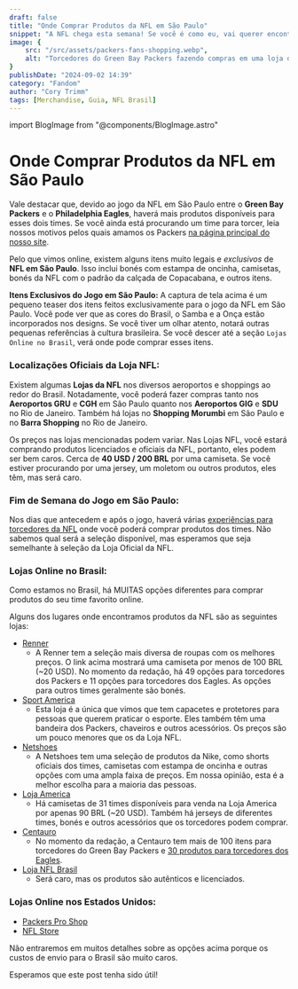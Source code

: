 ```yaml
---
draft: false
title: "Onde Comprar Produtos da NFL em São Paulo"
snippet: "A NFL chega esta semana! Se você é como eu, vai querer encontrar uma nova camiseta para representar seu time. Este post cobre todos os lugares onde você pode comprar produtos do seu time favorito em São Paulo."
image: {
    src: "/src/assets/packers-fans-shopping.webp",
    alt: "Torcedores do Green Bay Packers fazendo compras em uma loja de shopping, procurando uma nova camiseta ou jersey."
}
publishDate: "2024-09-02 14:39"
category: "Fandom"
author: "Cory Trimm"
tags: [Merchandise, Guia, NFL Brasil]
---
```


import BlogImage from "@components/BlogImage.astro"

<BlogImage 
  src="/src/assets/packers-fans-shopping.webp"
  alt="Torcedores do Green Bay Packers fazendo compras em uma loja de shopping, procurando uma nova camiseta ou jersey"
/>

# Onde Comprar Produtos da NFL em São Paulo

Vale destacar que, devido ao jogo da NFL em São Paulo entre o **Green Bay Packers** e o **Philadelphia Eagles**, haverá mais produtos disponíveis para esses dois times. Se você ainda está procurando um time para torcer, leia nossos motivos pelos quais amamos os Packers [na página principal do nosso site](https://cabecadequeijo.com).

Pelo que vimos online, existem alguns itens muito legais e *exclusivos* de **NFL em São Paulo**. Isso inclui bonés com estampa de oncinha, camisetas, bonés da NFL com o padrão da calçada de Copacabana, e outros itens.

<BlogImage 
  src="/src/assets/renner.com-sao-paulo-game-options.png"
  alt="Captura de tela da Renner.com com opções do jogo dos Packers em São Paulo"
/>

**Itens Exclusivos do Jogo em São Paulo:** 
A captura de tela acima é um pequeno teaser dos itens feitos exclusivamente para o jogo da NFL em São Paulo. Você pode ver que as cores do Brasil, o Samba e a Onça estão incorporados nos designs. Se você tiver um olhar atento, notará outras pequenas referências à cultura brasileira. Se você descer até a seção `Lojas Online no Brasil`, verá onde pode comprar esses itens.

<BlogImage 
  src="/src/assets/nfl-store-shopping-morumbi.png"
  alt="Foto da Loja da NFL no Shopping Morumbi"
/>

### Localizações Oficiais da Loja NFL:
Existem algumas **Lojas da NFL** nos diversos aeroportos e shoppings ao redor do Brasil. Notadamente, você poderá fazer compras tanto nos **Aeroportos GRU** e **CGH** em São Paulo quanto nos **Aeroportos GIG** e **SDU** no Rio de Janeiro. Também há lojas no **Shopping Morumbi** em São Paulo e no **Barra Shopping** no Rio de Janeiro.

Os preços nas lojas mencionadas podem variar. Nas Lojas NFL, você estará comprando produtos licenciados e oficiais da NFL, portanto, eles podem ser bem caros. Cerca de **40 USD / 200 BRL** por uma camiseta. Se você estiver procurando por uma jersey, um moletom ou outros produtos, eles têm, mas será caro.

### Fim de Semana do Jogo em São Paulo:
Nos dias que antecedem e após o jogo, haverá várias [experiências para torcedores da NFL](https://www.nfl.com/international/games/saopaulo/) onde você poderá comprar produtos dos times. Não sabemos qual será a seleção disponível, mas esperamos que seja semelhante à seleção da Loja Oficial da NFL.

<BlogImage 
  src="/src/assets/renner-hat-options.png"
  alt="Opções de bonés da Renner.com para o jogo da NFL em São Paulo"
/>

### Lojas Online no Brasil:
Como estamos no Brasil, há MUITAS opções diferentes para comprar produtos do seu time favorito online.

Alguns dos lugares onde encontramos produtos da NFL são as seguintes lojas:
- [Renner](https://www.lojasrenner.com.br/p/camiseta-comfort-em-algodao-com-estampa-nfl-packers/-/A-927784120-br.lr?sku=927784162)
  - A Renner tem a seleção mais diversa de roupas com os melhores preços. O link acima mostrará uma camiseta por menos de 100 BRL (~20 USD). No momento da redação, há 49 opções para torcedores dos Packers e 11 opções para torcedores dos Eagles. As opções para outros times geralmente são bonés.
- [Sport America](https://www.sportamerica.com.br/futebol-americano/)
  - Esta loja é a única que vimos que tem capacetes e protetores para pessoas que querem praticar o esporte. Eles também têm uma bandeira dos Packers, chaveiros e outros acessórios. Os preços são um pouco menores que os da Loja NFL.
- [Netshoes](https://www.netshoes.com.br/busca2?nsCat=Natural&q=NFL)
  - A Netshoes tem uma seleção de produtos da Nike, como shorts oficiais dos times, camisetas com estampa de oncinha e outras opções com uma ampla faixa de preços. Em nossa opinião, esta é a melhor escolha para a maioria das pessoas.
- [Loja America](https://www.netshoes.com.br/futebol-americano/camisetas/nfl)
  - Há camisetas de 31 times disponíveis para venda na Loja America por apenas 90 BRL (~20 USD). Também há jerseys de diferentes times, bonés e outros acessórios que os torcedores podem comprar.
- [Centauro](https://www.centauro.com.br/busca/green-bay-packers)
  - No momento da redação, a Centauro tem mais de 100 itens para torcedores do Green Bay Packers e [30 produtos para torcedores dos Eagles](https://www.centauro.com.br/busca/philadelphia-eagles).
- [Loja NFL Brasil](https://www.lojanfl.com.br/)
  - Será caro, mas os produtos são autênticos e licenciados.

<BlogImage 
  src="/src/assets/packersproshop.com-brasil-items.png"
  alt="Captura de tela do PackersProShop.com com itens do jogo no Brasil à venda"
/>

### Lojas Online nos Estados Unidos:
- [Packers Pro Shop](https://packersproshop.com)
- [NFL Store](https://nflstore.com)

Não entraremos em muitos detalhes sobre as opções acima porque os custos de envio para o Brasil são muito caros.

<BlogImage 
  src="/src/assets/shipping-unavailable.png"
  alt="Captura de tela do PackersProShop.com informando que o envio não está disponível para o Brasil"
/>

Esperamos que este post tenha sido útil!
